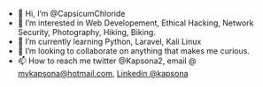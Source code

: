 - 👋 Hi, I’m @CapsicumChloride
- 👀 I’m interested in Web Developement, Ethical Hacking, Network Security, Photography, Hiking, Biking.
- 🌱 I’m currently learning Python, Laravel, Kali Linux
- 💞️ I’m looking to collaborate on anything that makes me curious. 
- 📫 How to reach me twitter @Kapsona2, email @ mykapsona@hotmail.com, [Linkedin @kapsona](https://www.linkedin.com/in/sunil-kapri-2b2aab9b/)

<!---
CapsicumChloride/CapsicumChloride is a ✨ special ✨ repository because its `README.md` (this file) appears on your GitHub profile.
You can click the Preview link to take a look at your changes.
--->
